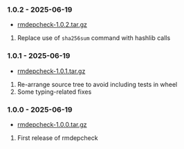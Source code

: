 ### 1.0.2 - 2025-06-19

*   [rmdepcheck-1.0.2.tar.gz](https://files.pythonhosted.org/packages/source/r/rmdepcheck/rmdepcheck-1.0.2.tar.gz)

1.  Replace use of `sha256sum` command with hashlib calls

### 1.0.1 - 2025-06-19

*   [rmdepcheck-1.0.1.tar.gz](https://files.pythonhosted.org/packages/source/r/rmdepcheck/rmdepcheck-1.0.1.tar.gz)

1.  Re-arrange source tree to avoid including tests in wheel
2.  Some typing-related fixes

### 1.0.0 - 2025-06-19

*   [rmdepcheck-1.0.0.tar.gz](https://files.pythonhosted.org/packages/source/r/rmdepcheck/rmdepcheck-1.0.0.tar.gz)

1.  First release of rmdepcheck
